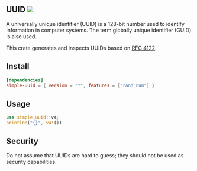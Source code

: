 ## UUID ![](https://github.com/awh6al/simple-uuid/workflows/simple-uuid/badge.svg)
A universally unique identifier (UUID) is a 128-bit number used to identify
information in computer systems. The term globally unique identifier (GUID)
is also used.

This crate generates and inspects UUIDs based on [RFC 4122](http://tools.ietf.org/html/rfc4122).

## Install
```TOML
[dependencies]
simple-uuid = { version = "*", features = ["rand_num"] }
```

## Usage
```Rust
use simple_uuid::v4;
println!("{}", v4!())
```

## Security

Do not assume that UUIDs are hard to guess; they should not be used as security capabilities.
